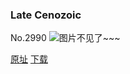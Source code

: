 ### Late Cenozoic
No.2990
![图片不见了~~~](https://imgs.xkcd.com/comics/late_cenozoic.png)

[原址](https://xkcd.com//2990) [下载](https://imgs.xkcd.com/comics/late_cenozoic.png)

